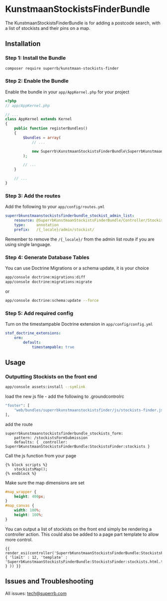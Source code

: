 # KunstmaanStockistsFinderBundle

The KunstmaanStockistsFinderBundle is for adding a postcode search, with a list of stockists and their pins on a map.

## Installation

### Step 1: Install the Bundle

```bash
composer require superrb/kunstmaan-stockists-finder
```

### Step 2: Enable the Bundle

Enable the bundle in your `app/AppKernel.php` for your project

```php
<?php
// app/AppKernel.php

// ...
class AppKernel extends Kernel
{
    public function registerBundles()
    {
        $bundles = array(
            // ...

            new Superrb\KunstmaanStockistsFinderBundle\SuperrbKunstmaanStockistsFinderBundle(),
        );

        // ...
    }

    // ...
}
```

### Step 3: Add the routes

Add the following to your `app/config/routes.yml`

```yml
superrbkunstmaanstockistsfinderbundle_stockist_admin_list:
    resource: @SuperrbKunstmaanStockistsFinderBundle/Controller/StockistAdminListController.php
    type:     annotation
    prefix:   /{_locale}/admin/stockist/
```

Remember to remove the `/{_locale}/` from the admin list route if you are using single language.

### Step 4: Generate Database Tables

You can use Doctrine Migrations or a schema update, it is your choice

```bash
app/console doctrine:migrations:diff
app/console doctrine:migrations:migrate
```
or
```bash
app/console doctrine:schema:update --force
```

### Step 5: Add required config

Turn on the timestampable Doctrine extension in `app/config/config.yml`

```yml
stof_doctrine_extensions:
    orm:
        default:
            timestampable: true
```

## Usage

### Outputting Stockists on the front end

```bash
app/console assets:install --symlink
```

load the new js file - add the following to .groundcontrolrc
```bash
"footer": [
    "web/bundles/superrbkunstmaanstockistsfinder/js/stockists-finder.js",
],
```

add the route
```twig
superrbkunstmaanstockistsfinderbundle_stockists_form:
    pattern: /stockistsFormSubmission
    defaults: { _controller: SuperrbKunstmaanStockistsFinderBundle:StockistsFinder:stockists }
```

Call the js function from your page
```twig
{% block scripts %}
    stockistsMap();
{% endblock %}
```

Make sure the map dimensions are set
```css
#map_wrapper {
    height: 400px;
}
#map_canvas {
    width: 100%;
    height: 100%;
}
```

You can output a list of stockists on the front end simply be rendering a controller action. This could also be added to a page part template to allow more control.

```twig
{{ render_esi(controller('SuperrbKunstmaanStockistsFinderBundle:StockistsFinder:stockists', { 'limit' : 12, 'template' : 'SuperrbKunstmaanStockistsFinderBundle:StockistsFinder:stockists.html.twig' } )) }}
```

## Issues and Troubleshooting

All issues: tech@superrb.com
